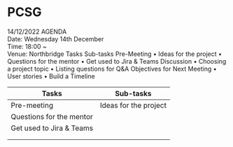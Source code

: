 # PCSG

14/12/2022 AGENDA
<br>Date: Wednesday 14th December
<br>Time: 18:00 ~
<br>Venue: Northbridge
Tasks	Sub-tasks
Pre-Meeting	•	Ideas for the project
•	Questions for the mentor
•	Get used to Jira & Teams
Discussion	•	Choosing a project topic
•	Listing questions for Q&A
Objectives for Next Meeting	•	User stories
•	Build a Timeline

| Tasks | Sub-tasks |
|---|---------------|
| Pre-meeting | Ideas for the project |
|                Questions for the mentor |
|                Get used to Jira & Teams |
|   |   |
|   |   |
